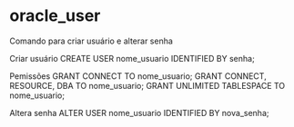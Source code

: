 # oracle_user
Comando para criar usuário e alterar senha

Criar usuário
CREATE USER nome_usuario IDENTIFIED BY senha;

Pemissões 
GRANT CONNECT TO nome_usuario;
GRANT CONNECT, RESOURCE, DBA TO nome_usuario;
GRANT UNLIMITED TABLESPACE TO nome_usuario;

Altera senha
ALTER USER nome_usuario IDENTIFIED BY nova_senha;
